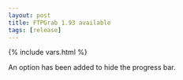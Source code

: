 ```yaml
---
layout: post
title: FTPGrab 1.93 available
tags: [release]
---
```

{% include vars.html %}

An option has been added to hide the progress bar.